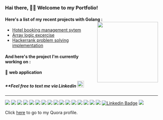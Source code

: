 ### Hai there, 👋🏻 Welcome to my Portfolio!
#### Here's a list of my recent projects with Golang : <img align="right" width="200" height="200" src="https://user-images.githubusercontent.com/93344237/183253015-0a7669ac-75b4-4d2c-80a0-570cb293b95e.gif">
- [Hotel booking management sytem](github.com/ariejanuarb/hotel-booking-management)
- [Array logic excercise](google.com)
- [Hackerrank problem solving implementation](github.com/ariejanuarb/hackerrank-problem-solving)
#### And here's the project I'm currently working on :
🔹 **web application**
##### _**Feel free to text me via Linkedin_  <img width="22" height="22" src="https://user-images.githubusercontent.com/93344237/183253048-3e5b706a-0f27-43a0-91ad-cdfd4ff75fcb.gif">
- - -
<img src="https://img.shields.io/badge/-linux-05122A?style=flat&logo=linux"> <img src="https://img.shields.io/badge/-chrome-05122A?style=flat&logo=google-chrome&logoColor=white"> <img src="https://img.shields.io/badge/-go-05122A?style=flat&logo=go"> <img src="https://img.shields.io/badge/-vscode-05122A?style=flat&logo=visual-studio-code"> <img src="https://img.shields.io/badge/-ubuntu-05122A?style=flat&logo=ubuntu"> <img src="https://img.shields.io/badge/-goland-05122A?style=flat&logo=goland"> <img src="https://img.shields.io/badge/-git-05122A?style=flat&logo=git"> <img src="https://img.shields.io/badge/-github-05122A?style=flat&logo=github"> <img src="https://img.shields.io/badge/-gitlab-05122A?style=flat&logo=gitlab"> <img src="https://img.shields.io/badge/-mysql-05122A?style=flat&logo=mysql"> <img src="https://img.shields.io/badge/-postgresql-05122A?style=flat&logo=postgresql"> <img src="https://img.shields.io/badge/-postman-05122A?style=flat&logo=postman"> <img src="https://img.shields.io/badge/-docker-05122A?style=flat&logo=docker"> <img src="https://img.shields.io/badge/-python-05122A?style=flat&logo=python"> <img src="https://img.shields.io/badge/-rstudio-05122A?style=flat&logo=rstudio"> <img src="https://img.shields.io/badge/-qgis-05122A?style=flat&logo=qgis"> [![Linkedin Badge](https://img.shields.io/badge/-ariejb-05122A?style=flat&logo=Linkedin)](https://linkedin.com/in/ariejb) ![](https://visitor-badge.glitch.me/badge?page_id=ariejanuarb&left_color=black&right_color=05122A)  

Click [here](quora.com/profile/Ashish-Kulkarni-100) to go to my Quora profile. 
